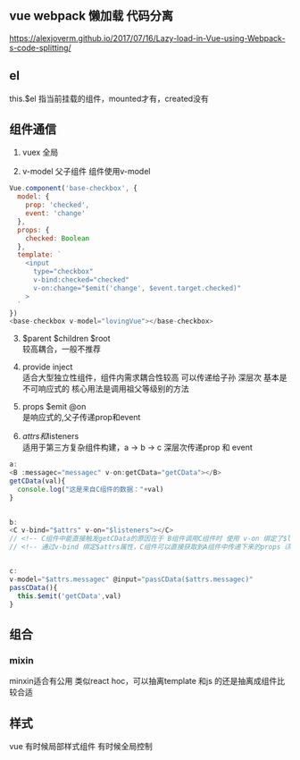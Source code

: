 




## vue webpack 懒加载 代码分离

https://alexjoverm.github.io/2017/07/16/Lazy-load-in-Vue-using-Webpack-s-code-splitting/


## el 

this.$el 指当前挂载的组件，mounted才有，created没有


## 组件通信

1. vuex
全局

2. v-model
父子组件
组件使用v-model

```javascript
Vue.component('base-checkbox', {
  model: {
    prop: 'checked',
    event: 'change'
  },
  props: {
    checked: Boolean
  },
  template: `
    <input
      type="checkbox"
      v-bind:checked="checked"
      v-on:change="$emit('change', $event.target.checked)"
    >
  `
})
<base-checkbox v-model="lovingVue"></base-checkbox>
```

3. $parent $children $root  
较高耦合，一般不推荐

4. provide inject  
适合大型独立性组件，组件内需求耦合性较高
可以传递给子孙 深层次
基本是不可响应式的
核心用法是调用祖父等级别的方法

5. props  $emit  @on  
是响应式的,父子传递prop和event


6. $attrs和$listeners  
适用于第三方复杂组件构建，a -> b -> c 深层次传递prop 和 event

```javascript
a:
<B :messagec="messagec" v-on:getCData="getCData"></B>
getCData(val){
  console.log("这是来自C组件的数据："+val)
}
 

b:
<C v-bind="$attrs" v-on="$listeners"></C>
// <!-- C组件中能直接触发getCData的原因在于 B组件调用C组件时 使用 v-on 绑定了$listeners 属性 -->
// <!-- 通过v-bind 绑定$attrs属性，C组件可以直接获取到A组件中传递下来的props（除了B组件中props声明的） -->


c:
v-model="$attrs.messagec" @input="passCData($attrs.messagec)"
passCData(){
  this.$emit('getCData',val)
}
```

## 组合

### mixin

minxin适合有公用 类似react hoc，可以抽离template 和js 的还是抽离成组件比较合适



## 样式

vue 有时候局部样式组件 有时候全局控制